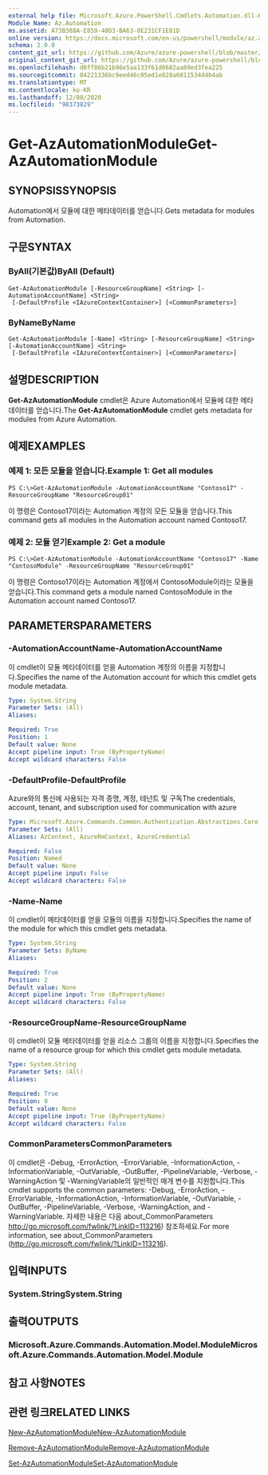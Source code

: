 ```yaml
---
external help file: Microsoft.Azure.PowerShell.Cmdlets.Automation.dll-Help.xml
Module Name: Az.Automation
ms.assetid: A73B388A-E859-40D3-BA63-0E231CF1E81D
online version: https://docs.microsoft.com/en-us/powershell/module/az.automation/get-azautomationmodule
schema: 2.0.0
content_git_url: https://github.com/Azure/azure-powershell/blob/master/src/Automation/Automation/help/Get-AzAutomationModule.md
original_content_git_url: https://github.com/Azure/azure-powershell/blob/master/src/Automation/Automation/help/Get-AzAutomationModule.md
ms.openlocfilehash: d0ff86b21b96e5aa133f61d0682aa89ed3fea225
ms.sourcegitcommit: 04221336bc9eed46c05ed1e828a6811534d4b4ab
ms.translationtype: MT
ms.contentlocale: ko-KR
ms.lasthandoff: 12/08/2020
ms.locfileid: "98373829"
---
```

# <span data-ttu-id="e68bc-101">Get-AzAutomationModule</span><span class="sxs-lookup"><span data-stu-id="e68bc-101">Get-AzAutomationModule</span></span>

## <span data-ttu-id="e68bc-102">SYNOPSIS</span><span class="sxs-lookup"><span data-stu-id="e68bc-102">SYNOPSIS</span></span>
<span data-ttu-id="e68bc-103">Automation에서 모듈에 대한 메타데이터를 얻습니다.</span><span class="sxs-lookup"><span data-stu-id="e68bc-103">Gets metadata for modules from Automation.</span></span>

## <span data-ttu-id="e68bc-104">구문</span><span class="sxs-lookup"><span data-stu-id="e68bc-104">SYNTAX</span></span>

### <span data-ttu-id="e68bc-105">ByAll(기본값)</span><span class="sxs-lookup"><span data-stu-id="e68bc-105">ByAll (Default)</span></span>
```
Get-AzAutomationModule [-ResourceGroupName] <String> [-AutomationAccountName] <String>
 [-DefaultProfile <IAzureContextContainer>] [<CommonParameters>]
```

### <span data-ttu-id="e68bc-106">ByName</span><span class="sxs-lookup"><span data-stu-id="e68bc-106">ByName</span></span>
```
Get-AzAutomationModule [-Name] <String> [-ResourceGroupName] <String> [-AutomationAccountName] <String>
 [-DefaultProfile <IAzureContextContainer>] [<CommonParameters>]
```

## <span data-ttu-id="e68bc-107">설명</span><span class="sxs-lookup"><span data-stu-id="e68bc-107">DESCRIPTION</span></span>
<span data-ttu-id="e68bc-108">**Get-AzAutomationModule** cmdlet은 Azure Automation에서 모듈에 대한 메타데이터를 얻습니다.</span><span class="sxs-lookup"><span data-stu-id="e68bc-108">The **Get-AzAutomationModule** cmdlet gets metadata for modules from Azure Automation.</span></span>

## <span data-ttu-id="e68bc-109">예제</span><span class="sxs-lookup"><span data-stu-id="e68bc-109">EXAMPLES</span></span>

### <span data-ttu-id="e68bc-110">예제 1: 모든 모듈을 얻습니다.</span><span class="sxs-lookup"><span data-stu-id="e68bc-110">Example 1: Get all modules</span></span>
```
PS C:\>Get-AzAutomationModule -AutomationAccountName "Contoso17" -ResourceGroupName "ResourceGroup01"
```

<span data-ttu-id="e68bc-111">이 명령은 Contoso17이라는 Automation 계정의 모든 모듈을 얻습니다.</span><span class="sxs-lookup"><span data-stu-id="e68bc-111">This command gets all modules in the Automation account named Contoso17.</span></span>

### <span data-ttu-id="e68bc-112">예제 2: 모듈 얻기</span><span class="sxs-lookup"><span data-stu-id="e68bc-112">Example 2: Get a module</span></span>
```
PS C:\>Get-AzAutomationModule -AutomationAccountName "Contoso17" -Name "ContosoModule" -ResourceGroupName "ResourceGroup01"
```

<span data-ttu-id="e68bc-113">이 명령은 Contoso17이라는 Automation 계정에서 ContosoModule이라는 모듈을 얻습니다.</span><span class="sxs-lookup"><span data-stu-id="e68bc-113">This command gets a module named ContosoModule in the Automation account named Contoso17.</span></span>

## <span data-ttu-id="e68bc-114">PARAMETERS</span><span class="sxs-lookup"><span data-stu-id="e68bc-114">PARAMETERS</span></span>

### <span data-ttu-id="e68bc-115">-AutomationAccountName</span><span class="sxs-lookup"><span data-stu-id="e68bc-115">-AutomationAccountName</span></span>
<span data-ttu-id="e68bc-116">이 cmdlet이 모듈 메타데이터를 얻을 Automation 계정의 이름을 지정합니다.</span><span class="sxs-lookup"><span data-stu-id="e68bc-116">Specifies the name of the Automation account for which this cmdlet gets module metadata.</span></span>

```yaml
Type: System.String
Parameter Sets: (All)
Aliases:

Required: True
Position: 1
Default value: None
Accept pipeline input: True (ByPropertyName)
Accept wildcard characters: False
```

### <span data-ttu-id="e68bc-117">-DefaultProfile</span><span class="sxs-lookup"><span data-stu-id="e68bc-117">-DefaultProfile</span></span>
<span data-ttu-id="e68bc-118">Azure와의 통신에 사용되는 자격 증명, 계정, 테넌트 및 구독</span><span class="sxs-lookup"><span data-stu-id="e68bc-118">The credentials, account, tenant, and subscription used for communication with azure</span></span>

```yaml
Type: Microsoft.Azure.Commands.Common.Authentication.Abstractions.Core.IAzureContextContainer
Parameter Sets: (All)
Aliases: AzContext, AzureRmContext, AzureCredential

Required: False
Position: Named
Default value: None
Accept pipeline input: False
Accept wildcard characters: False
```

### <span data-ttu-id="e68bc-119">-Name</span><span class="sxs-lookup"><span data-stu-id="e68bc-119">-Name</span></span>
<span data-ttu-id="e68bc-120">이 cmdlet이 메타데이터를 얻을 모듈의 이름을 지정합니다.</span><span class="sxs-lookup"><span data-stu-id="e68bc-120">Specifies the name of the module for which this cmdlet gets metadata.</span></span>

```yaml
Type: System.String
Parameter Sets: ByName
Aliases:

Required: True
Position: 2
Default value: None
Accept pipeline input: True (ByPropertyName)
Accept wildcard characters: False
```

### <span data-ttu-id="e68bc-121">-ResourceGroupName</span><span class="sxs-lookup"><span data-stu-id="e68bc-121">-ResourceGroupName</span></span>
<span data-ttu-id="e68bc-122">이 cmdlet이 모듈 메타데이터를 얻을 리소스 그룹의 이름을 지정합니다.</span><span class="sxs-lookup"><span data-stu-id="e68bc-122">Specifies the name of a resource group for which this cmdlet gets module metadata.</span></span>

```yaml
Type: System.String
Parameter Sets: (All)
Aliases:

Required: True
Position: 0
Default value: None
Accept pipeline input: True (ByPropertyName)
Accept wildcard characters: False
```

### <span data-ttu-id="e68bc-123">CommonParameters</span><span class="sxs-lookup"><span data-stu-id="e68bc-123">CommonParameters</span></span>
<span data-ttu-id="e68bc-124">이 cmdlet은 -Debug, -ErrorAction, -ErrorVariable, -InformationAction, -InformationVariable, -OutVariable, -OutBuffer, -PipelineVariable, -Verbose, -WarningAction 및 -WarningVariable의 일반적인 매개 변수를 지원합니다.</span><span class="sxs-lookup"><span data-stu-id="e68bc-124">This cmdlet supports the common parameters: -Debug, -ErrorAction, -ErrorVariable, -InformationAction, -InformationVariable, -OutVariable, -OutBuffer, -PipelineVariable, -Verbose, -WarningAction, and -WarningVariable.</span></span> <span data-ttu-id="e68bc-125">자세한 내용은 다음 about_CommonParameters http://go.microsoft.com/fwlink/?LinkID=113216) 참조하세요.</span><span class="sxs-lookup"><span data-stu-id="e68bc-125">For more information, see about_CommonParameters (http://go.microsoft.com/fwlink/?LinkID=113216).</span></span>

## <span data-ttu-id="e68bc-126">입력</span><span class="sxs-lookup"><span data-stu-id="e68bc-126">INPUTS</span></span>

### <span data-ttu-id="e68bc-127">System.String</span><span class="sxs-lookup"><span data-stu-id="e68bc-127">System.String</span></span>

## <span data-ttu-id="e68bc-128">출력</span><span class="sxs-lookup"><span data-stu-id="e68bc-128">OUTPUTS</span></span>

### <span data-ttu-id="e68bc-129">Microsoft.Azure.Commands.Automation.Model.Module</span><span class="sxs-lookup"><span data-stu-id="e68bc-129">Microsoft.Azure.Commands.Automation.Model.Module</span></span>

## <span data-ttu-id="e68bc-130">참고 사항</span><span class="sxs-lookup"><span data-stu-id="e68bc-130">NOTES</span></span>

## <span data-ttu-id="e68bc-131">관련 링크</span><span class="sxs-lookup"><span data-stu-id="e68bc-131">RELATED LINKS</span></span>

[<span data-ttu-id="e68bc-132">New-AzAutomationModule</span><span class="sxs-lookup"><span data-stu-id="e68bc-132">New-AzAutomationModule</span></span>](./New-AzAutomationModule.md)

[<span data-ttu-id="e68bc-133">Remove-AzAutomationModule</span><span class="sxs-lookup"><span data-stu-id="e68bc-133">Remove-AzAutomationModule</span></span>](./Remove-AzAutomationModule.md)

[<span data-ttu-id="e68bc-134">Set-AzAutomationModule</span><span class="sxs-lookup"><span data-stu-id="e68bc-134">Set-AzAutomationModule</span></span>](./Set-AzAutomationModule.md)


